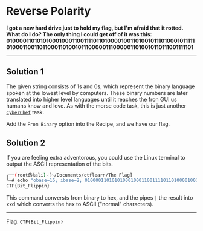 # Reverse Polarity

**I got a new hard drive just to hold my flag, but I'm afraid that it rotted. What do I do? The only thing I could get off of it was this: 01000011010101000100011001111011010000100110100101110100010111110100011001101100011010010111000001110000011010010110111001111101**

---

## Solution 1

The given string consists of 1s and 0s, which represent the binary language spoken at the lowest level by computers. These binary numbers are later translated into higher level languages until it reaches the fron GUI us humans know and love. As with the morse code task, this is just another [`CyberChef`](https://gchq.github.io/CyberChef/) task.

Add the `From Binary` option into the Recipe, and we have our flag.

## Solution 2

If you are feeling extra adventorous, you could use the Linux terminal to output the ASCII representation of the bits.

```bash
┌──(root㉿kali)-[~/Documents/ctflearn/The Flag]
└─# echo "obase=16; ibase=2; 01000011010101000100011001111011010000100110100101110100010111110100011001101100011010010111000001110000011010010110111001111101" | bc | xxd -r -p
CTF{Bit_Flippin}
```
This command conversts from binary to hex, and the pipes `|` the result into xxd which converts the hex to ASCII ("normal" characters).

---

Flag: `CTF{Bit_Flippin}`
